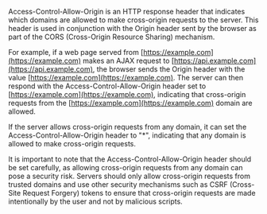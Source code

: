 Access-Control-Allow-Origin is an HTTP response header that indicates which domains are allowed to make cross-origin requests to the server. This header is used in conjunction with the Origin header sent by the browser as part of the CORS (Cross-Origin Resource Sharing) mechanism.

For example, if a web page served from [https://example.com](https://example.com) makes an AJAX request to [https://api.example.com](https://api.example.com), the browser sends the Origin header with the value [https://example.com](https://example.com). The server can then respond with the Access-Control-Allow-Origin header set to [https://example.com](https://example.com), indicating that cross-origin requests from the [https://example.com](https://example.com) domain are allowed.

If the server allows cross-origin requests from any domain, it can set the Access-Control-Allow-Origin header to "*", indicating that any domain is allowed to make cross-origin requests.

It is important to note that the Access-Control-Allow-Origin header should be set carefully, as allowing cross-origin requests from any domain can pose a security risk. Servers should only allow cross-origin requests from trusted domains and use other security mechanisms such as CSRF (Cross-Site Request Forgery) tokens to ensure that cross-origin requests are made intentionally by the user and not by malicious scripts.